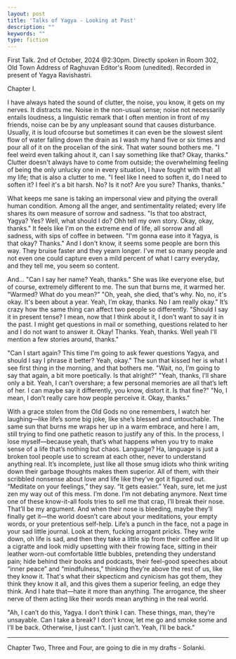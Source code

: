 ```yaml
---
layout: post
title: 'Talks of Yagya - Looking at Past'
description: ""
keywords: ""
type: fiction
---
```


First Talk. 2nd of October, 2024 @2:30pm. Directly spoken in Room 302, Old Town Address of Raghuvan Editor's Room (unedited). Recorded in present of Yagya Ravishastri.

Chapter I.

I have always hated the sound of clutter, the noise, you know, it gets on my nerves. It distracts me. Noise in the non-usual sense; noise not necessarily entails loudness, a linguistic remark that I often mention in front of my friends, noise can be by any unpleasant sound that causes disturbance.  Usually, it is loud ofcourse but sometimes it can even be the slowest silent flow of water falling down the drain as I wash my hand five or six times and pour all of it on the procelian of the sink. That water sound bothers me. "I feel weird even talking ahout it, can I say something like that? Okay, thanks." Clutter doesn't always have to come from outside; the overwhelming feeling of being the only unlucky one in every situation, I have fought with that all my life; that is also a clutter to me. "I feel like I need to soften it, do I need to soften it? I feel it's a bit harsh. No? Is it not? Are you sure? Thanks, thanks."

What keeps me sane is taking an impersonal view and pitying the overall human condition. Among all the anger, and sentimentality related; every life shares its own measure of sorrow and sadness. "Is that too abstract, Yagya? Yes? Well, what should I do? Ohh tell my own story. Okay, okay, thanks." It feels like I'm on the extreme end of life, all sorrow and all sadness, with sips of coffee in between. "I'm gonna ease into it Yagya, is that okay? Thanks." And I don't know, it seems some people are born this way. They bruise faster and they yearn longer. I've met so many people and not even one could capture even a mild percent of what I carry everyday, and they tell me, you seem so content. 

And... "Can I say her name? Yeah, thanks." She was like everyone else, but of course, extremely different to me. The sun that burns me, it warmed her. "Warmed? What do you mean?" "Oh, yeah, she died, that's why. No, no, it's okay. It's been about a year. Yeah, I’m okay, thanks. No I am really okay." It’s crazy how the same thing can affect two people so differently. "Should I say it in present tense? I mean, now that I think about it, I don’t want to say it in the past. I might get questions in mail or something, questions related to her and I do not want to answer it. Okay! Thanks. Yeah, thanks. Well yeah I'll mention a few stories around, thanks."

"Can I start again? This time I'm going to ask fewer questions Yagya, and should I say I phrase it better? Yeah, okay." The sun that kissed her is what I see first thing in the morning, and that bothers me. "Wait, no, I’m going to say that again, a bit more poetically. Is that alright?" "Yeah, thanks, I’ll share only a bit. Yeah, I can’t overshare; a few personal memories are all that’s left of her. I can maybe say it differently, you know, distort it. Is that fine?" "No, I mean, I don’t really care how people perceive it. Okay, thanks."

With a grace stolen from the Old Gods no one remembers, I watch her laughing—like life’s some big joke, like she’s blessed and untouchable. The same sun that burns me wraps her up in a warm embrace, and here I am, still trying to find one pathetic reason to justify any of this. In the process, I lose myself—because yeah, that’s what happens when you try to make sense of a life that’s nothing but chaos. Language? Ha, language is just a broken tool people use to scream at each other, never to understand anything real. It’s incomplete, just like all those smug idiots who think writing down their garbage thoughts makes them superior. All of them, with their scribbled nonsense about love and life like they’ve got it figured out. “Meditate on your feelings,” they say. “It gets easier.” Yeah, sure, let me just zen my way out of this mess. I’m done. I’m not debating anymore. Next time one of these know-it-all fools tries to sell me that crap, I’ll break their nose. That’ll be my argument. And when their nose is bleeding, maybe they’ll finally get it—the world doesn’t care about your meditations, your empty words, or your pretentious self-help. Life’s a punch in the face, not a page in your sad little journal. Look at them, fucking arrogant pricks. They write down, oh life is sad, and then they take a little sip from their coffee and lit up a cigratte and look midly upsetting with their frowing face, sitting in their leather worn-out comfortable little bubbles, pretending they understand pain; hide behind their books and podcasts, their feel-good speeches about “inner peace” and “mindfulness,” thinking they’re above the rest of us, like they know it. That's what their skpecticm and cynicism has got them, they think they know it all, and this gives them a superior feeling, an edge they think. And I hate that—hate it more than anything. The arrogance, the sheer nerve of them acting like their words mean anything in the real world. 

"Ah, I can’t do this, Yagya. I don’t think I can. These things, man, they’re unsayable. Can I take a break? I don't know, let me go and smoke some and I’ll be back. Otherwise, I just can’t. I just can’t. Yeah, I’ll be back."

----------

Chapter Two, Three and Four, are going to die in my drafts - Solanki.